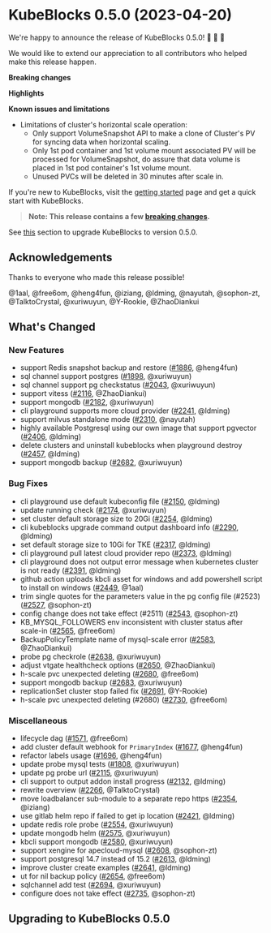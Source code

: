 # KubeBlocks 0.5.0 (2023-04-20)

We're happy to announce the release of KubeBlocks 0.5.0! 🚀 🎉 🎈

We would like to extend our appreciation to all contributors who helped make this release happen.

**Breaking changes**


**Highlights**


**Known issues and limitations**
  * Limitations of cluster's horizontal scale operation:
    * Only support VolumeSnapshot API to make a clone of Cluster's PV for syncing data when horizontal scaling.
    * Only 1st pod container and 1st volume mount associated PV will be processed for VolumeSnapshot, do assure that data volume is placed in 1st pod container's 1st volume mount.
    * Unused PVCs will be deleted in 30 minutes after scale in.

If you're new to KubeBlocks, visit the [getting started](https://github.com/apecloud/kubeblocks/blob/v0.5.0/docs/user_docs/quick_start_guide.md) page and get a quick start with KubeBlocks.

> **Note: This release contains a few [breaking changes](#breaking-changes).**

See [this](#upgrading-to-kubeblocks-0.5.0) section to upgrade KubeBlocks to version 0.5.0.

## Acknowledgements

Thanks to everyone who made this release possible!

@1aal, @free6om, @heng4fun, @iziang, @ldming, @nayutah, @sophon-zt, @TalktoCrystal, @xuriwuyun, @Y-Rookie, @ZhaoDiankui

## What's Changed

### New Features
- support Redis snapshot backup and restore ([#1886](https://github.com/apecloud/kubeblocks/pull/1886), @heng4fun)
- sql channel support postgres ([#1898](https://github.com/apecloud/kubeblocks/pull/1898), @xuriwuyun)
- sql channel support pg checkstatus ([#2043](https://github.com/apecloud/kubeblocks/pull/2043), @xuriwuyun)
- support vitess ([#2116](https://github.com/apecloud/kubeblocks/pull/2116), @ZhaoDiankui)
- support mongodb ([#2182](https://github.com/apecloud/kubeblocks/pull/2182), @xuriwuyun)
- cli playground supports more cloud provider ([#2241](https://github.com/apecloud/kubeblocks/pull/2241), @ldming)
- support milvus standalone mode ([#2310](https://github.com/apecloud/kubeblocks/pull/2310), @nayutah)
- highly available Postgresql using our own image that support pgvector ([#2406](https://github.com/apecloud/kubeblocks/pull/2406), @ldming)
- delete clusters and uninstall kubeblocks when playground destroy ([#2457](https://github.com/apecloud/kubeblocks/pull/2457), @ldming)
- support mongodb backup ([#2682](https://github.com/apecloud/kubeblocks/pull/2682), @xuriwuyun)

### Bug Fixes
- cli playground use default kubeconfig file ([#2150](https://github.com/apecloud/kubeblocks/pull/2150), @ldming)
- update running check ([#2174](https://github.com/apecloud/kubeblocks/pull/2174), @xuriwuyun)
- set cluster default storage size to 20Gi ([#2254](https://github.com/apecloud/kubeblocks/pull/2254), @ldming)
- cli kubeblocks upgrade command output dashboard info ([#2290](https://github.com/apecloud/kubeblocks/pull/2290), @ldming)
- set default storage size to 10Gi for TKE ([#2317](https://github.com/apecloud/kubeblocks/pull/2317), @ldming)
- cli playground pull latest cloud provider repo ([#2373](https://github.com/apecloud/kubeblocks/pull/2373), @ldming)
- cli playground does not output error message when kubernetes cluster is not ready ([#2391](https://github.com/apecloud/kubeblocks/pull/2391), @ldming)
- github action uploads kbcli asset for windows and add powershell script to install on windows ([#2449](https://github.com/apecloud/kubeblocks/pull/2449), @1aal)
- trim single quotes for the parameters value in the pg config file (#2523) ([#2527](https://github.com/apecloud/kubeblocks/pull/2527), @sophon-zt)
- config change does not take effect (#2511) ([#2543](https://github.com/apecloud/kubeblocks/pull/2543), @sophon-zt)
- KB_MYSQL_FOLLOWERS env inconsistent with cluster status after scale-in ([#2565](https://github.com/apecloud/kubeblocks/pull/2565), @free6om)
- BackupPolicyTemplate name of mysql-scale error ([#2583](https://github.com/apecloud/kubeblocks/pull/2583), @ZhaoDiankui)
- probe pg checkrole ([#2638](https://github.com/apecloud/kubeblocks/pull/2638), @xuriwuyun)
- adjust vtgate healthcheck options ([#2650](https://github.com/apecloud/kubeblocks/pull/2650), @ZhaoDiankui)
- h-scale pvc unexpected deleting ([#2680](https://github.com/apecloud/kubeblocks/pull/2680), @free6om)
- support mongodb backup ([#2683](https://github.com/apecloud/kubeblocks/pull/2683), @xuriwuyun)
- replicationSet cluster stop failed fix ([#2691](https://github.com/apecloud/kubeblocks/pull/2691), @Y-Rookie)
- h-scale pvc unexpected deleting (#2680) ([#2730](https://github.com/apecloud/kubeblocks/pull/2730), @free6om)

### Miscellaneous
- lifecycle dag ([#1571](https://github.com/apecloud/kubeblocks/pull/1571), @free6om)
- add cluster default webhook for `PrimaryIndex` ([#1677](https://github.com/apecloud/kubeblocks/pull/1677), @heng4fun)
- refactor labels usage ([#1696](https://github.com/apecloud/kubeblocks/pull/1696), @heng4fun)
- update probe mysql tests ([#1808](https://github.com/apecloud/kubeblocks/pull/1808), @xuriwuyun)
- update pg probe url ([#2115](https://github.com/apecloud/kubeblocks/pull/2115), @xuriwuyun)
- cli support to output addon install progress ([#2132](https://github.com/apecloud/kubeblocks/pull/2132), @ldming)
- rewrite overview ([#2266](https://github.com/apecloud/kubeblocks/pull/2266), @TalktoCrystal)
- move loadbalancer sub-module to a separate repo https ([#2354](https://github.com/apecloud/kubeblocks/pull/2354), @iziang)
- use gitlab helm repo if failed to get ip location ([#2421](https://github.com/apecloud/kubeblocks/pull/2421), @ldming)
- update redis role probe ([#2554](https://github.com/apecloud/kubeblocks/pull/2554), @xuriwuyun)
- update mongodb helm ([#2575](https://github.com/apecloud/kubeblocks/pull/2575), @xuriwuyun)
- kbcli support mongodb ([#2580](https://github.com/apecloud/kubeblocks/pull/2580), @xuriwuyun)
- support xengine for apecloud-mysql ([#2608](https://github.com/apecloud/kubeblocks/pull/2608), @sophon-zt)
- support postgresql 14.7 instead of 15.2 ([#2613](https://github.com/apecloud/kubeblocks/pull/2613), @ldming)
- improve cluster create examples ([#2641](https://github.com/apecloud/kubeblocks/pull/2641), @ldming)
- ut for nil backup policy ([#2654](https://github.com/apecloud/kubeblocks/pull/2654), @free6om)
- sqlchannel add test ([#2694](https://github.com/apecloud/kubeblocks/pull/2694), @xuriwuyun)
- configure does not take effect ([#2735](https://github.com/apecloud/kubeblocks/pull/2735), @sophon-zt)

## Upgrading to KubeBlocks 0.5.0

